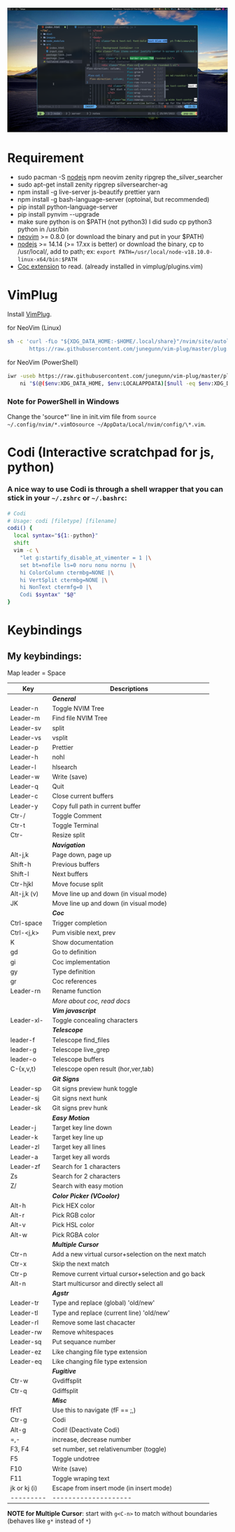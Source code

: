 ![](images/nvim-tailwindcss-new.png)

# Requirement

-   sudo pacman -S [nodejs](https://nodejs.org/) npm neovim zenity ripgrep the_silver_searcher
-   sudo apt-get install zenity ripgrep silversearcher-ag
-   npm install -g live-server js-beautify prettier yarn
-   npm install -g bash-language-server (optoinal, but recommended)
-   pip install python-language-server
-   pip install pynvim --upgrade
-   make sure python is on $PATH (not python3) I did sudo cp python3 python in /usr/bin
-   [neovim](https://github.com/neovim/neovim.git) >= 0.8.0 (or download the binary and put in your $PATH)
-   [nodejs](https://nodejs.org/) >= 14.14 (>= 17.xx is better) or download the binary, cp to /usr/local/, add to path; ex: `export PATH=/usr/local/node-v18.10.0-linux-x64/bin:$PATH`
-   [Coc extension](https://github.com/neoclide/coc.nvim/wiki/Using-coc-extensions) to read. (already installed in vimplug/plugins.vim)

# VimPlug

Install [VimPlug](https://github.com/junegunn/vim-plug). <br />

for NeoVim (Linux)

```sh
sh -c 'curl -fLo "${XDG_DATA_HOME:-$HOME/.local/share}"/nvim/site/autoload/plug.vim --create-dirs \
       https://raw.githubusercontent.com/junegunn/vim-plug/master/plug.vim'
```

for NeoVim (PowerShell)

```sh
iwr -useb https://raw.githubusercontent.com/junegunn/vim-plug/master/plug.vim |`
    ni "$(@($env:XDG_DATA_HOME, $env:LOCALAPPDATA)[$null -eq $env:XDG_DATA_HOME])/nvim-data/site/autoload/plug.vim" -Force
```

### Note for PowerShell in Windows

Change the 'source*' line in init.vim file from `source ~/.config/nvim/*.vim`to`source ~/AppData/Local/nvim/config/\*.vim`.

# Codi (Interactive scratchpad for js, python)

### A nice way to use Codi is through a shell wrapper that you can stick in your `~/.zshrc` or `~/.bashrc`:

```sh
# Codi
# Usage: codi [filetype] [filename]
codi() {
  local syntax="${1:-python}"
  shift
  vim -c \
    "let g:startify_disable_at_vimenter = 1 |\
    set bt=nofile ls=0 noru nonu nornu |\
    hi ColorColumn ctermbg=NONE |\
    hi VertSplit ctermbg=NONE |\
    hi NonText ctermfg=0 |\
    Codi $syntax" "$@"
}
```

# Keybindings

## My keybindings:

Map leader = Space

| Key            | Descriptions                                         |
| -------------- | ---------------------------------------------------- |
|                | **_General_**                                        |
| Leader-n       | Toggle NVIM Tree                                     |
| Leader-m       | Find file NVIM Tree                                  |
| Leader-sv      | split                                                |
| Leader-vs      | vsplit                                               |
| Leader-p       | Prettier                                             |
| Leader-h       | nohl                                                 |
| Leader-l       | hlsearch                                             |
| Leader-w       | Write (save)                                         |
| Leader-q       | Quit                                                 |
| Leader-c       | Close current buffers                                |
| Leader-y       | Copy full path in current buffer                     |
| Ctr-/          | Toggle Comment                                       |
| Ctr-t          | Toggle Terminal                                      |
| Ctr-<arrow>    | Resize split                                         |
|                | **_Navigation_**                                     |
| Alt-j,k        | Page down, page up                                   |
| Shift-h        | Previous buffers                                     |
| Shift-l        | Next buffers                                         |
| Ctr-hjkl       | Move focuse split                                    |
| Alt-j,k (v)    | Move line up and down (in visual mode)               |
| JK             | Move line up and down (in visual mode)               |
|                | **_Coc_**                                            |
| Ctrl-space     | Trigger completion                                   |
| Ctrl-<j,k>     | Pum visible next, prev                               |
| K              | Show documentation                                   |
| gd             | Go to definition                                     |
| gi             | Coc implementation                                   |
| gy             | Type definition                                      |
| gr             | Coc references                                       |
| Leader-rn      | Rename function                                      |
|                | _More about coc, read docs_                          |
|                | **_Vim javascript_**                                 |
| Leader-xl-<cr> | Toggle concealing characters                         |
|                | **_Telescope_**                                      |
| leader-f       | Telescope find_files                                 |
| leader-g       | Telescope live_grep                                  |
| leader-o       | Telescope buffers                                    |
| C-{x,v,t}      | Telescope open result (hor,ver,tab)                  |
|                | **_Git Signs_**                                      |
| Leader-sp      | Git signs preview hunk toggle                        |
| Leader-sj      | Git signs next hunk                                  |
| Leader-sk      | Git signs prev hunk                                  |
|                | **_Easy Motion_**                                    |
| Leader-j       | Target key line down                                 |
| Leader-k       | Target key line up                                   |
| Leader-zl      | Target key all lines                                 |
| Leader-a       | Target key all words                                 |
| Leader-zf      | Search for 1 characters                              |
| Zs             | Search for 2 characters                              |
| Z/             | Search with easy motion                              |
|                | **_Color Picker (VCoolor)_**                         |
| Alt-h          | Pick HEX color                                       |
| Alt-r          | Pick RGB color                                       |
| Alt-v          | Pick HSL color                                       |
| Alt-w          | Pick RGBA color                                      |
|                | **_Multiple Cursor_**                                |
| Ctr-n          | Add a new virtual cursor+selection on the next match |
| Ctr-x          | Skip the next match                                  |
| Ctr-p          | Remove current virtual cursor+selection and go back  |
| Alt-n          | Start multicursor and directly select all            |
|                | **_Agstr_**                                          |
| Leader-tr      | Type and replace (global) 'old/new'                  |
| Leader-tl      | Type and replace (current line) 'old/new'            |
| Leader-rl      | Remove some last chacacter                           |
| Leader-rw      | Remove whitespaces                                   |
| Leader-sq      | Put sequance number                                  |
| Leader-ez      | Like changing file type extension                    |
| Leader-eq      | Like changing file type extension                    |
|                | **_Fugitive_**                                       |
| Ctr-w          | Gvdiffsplit                                          |
| Ctr-q          | Gdiffsplit                                           |
|                | **_Misc_**                                           |
| fFtT           | Use this to navigate (fF == ;,)                      |
| Ctr-g          | Codi                                                 |
| Alt-g          | Codi! (Deactivate Codi)                              |
| =,-            | increase, decrease number                            |
| F3, F4         | set number, set relativenumber (toggle)              |
| F5             | Toggle undotree                                      |
| F10            | Write (save)                                         |
| F11            | Toggle wraping text                                  |
| jk or kj (i)   | Escape from insert mode (in insert mode)             |
| ---------      | --------------------                                 |

**NOTE for Multiple Cursor**: start with `g<C-n>` to match without boundaries (behaves like `g*` instead of `*`)
